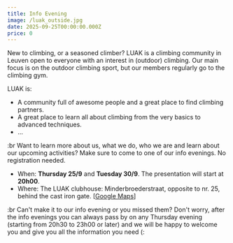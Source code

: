 ```yaml
---
title: Info Evening
image: /luak_outside.jpg
date: 2025-09-25T00:00:00.000Z
price: 0
---
```


New to climbing, or a seasoned climber? LUAK is a climbing community in Leuven open to everyone with an interest in (outdoor) climbing. Our main focus is on the outdoor climbing sport, but our members regularly go to the climbing gym.

LUAK is:

- A community full of awesome people and a great place to find climbing partners.
- A great place to learn all about climbing from the very basics to advanced techniques.
- ...

:br Want to learn more about us, what we do, who we are and learn about our upcoming activities? Make sure to come to one of our info evenings. No registration needed.

- When: **Thursday 25/9** and **Tuesday 30/9**. The presentation will start at **20h00**.
- Where: The LUAK clubhouse: Minderbroederstraat, opposite to nr. 25, behind the cast iron gate. \[[Google Maps](https://maps.app.goo.gl/hYhjV9Q99yP37PKg7)]

:br Can't make it to our info evening or you missed them? Don't worry, after the info evenings you can always pass by on any Thursday evening (starting from 20h30 to 23h00 or later) and we will be happy to welcome you and give you all the information you need (:
